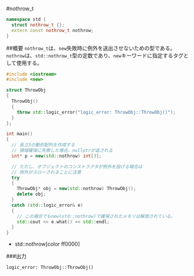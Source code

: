 #nothrow_t
```cpp
namespace std {
  struct nothrow_t {};
  extern const nothrow_t nothrow;
}
```

##概要
`nothrow_t`は、`new`失敗時に例外を送出させないための型である。
`nothrow`は、`std::nothrow_t`型の定数であり、`new`キーワードに指定するタグとして使用する。


```cpp
#include <iostream>
#include <new>

struct ThrowObj
{
  ThrowObj()
  {
    throw std::logic_error("logic_error: ThrowObj::ThrowObj()");
  }
};

int main()
{
  // 長さ3の動的配列を作成する
  // 領域確保に失敗した場合、nullptrが返される
  int* p = new(std::nothrow) int[3];

  // ただし、オブジェクトのコンストラクタが例外を投げる場合は
  // 例外がスローされることに注意
  try
  {
    ThrowObj* obj = new(std::nothrow) ThrowObj();
    delete obj;
  }
  catch (std::logic_error& e)
  {
    // この場合でもnew(std::nothrow)で確保されたメモリは解放されている。
    std::cout << e.what() << std::endl;
  }
}
```
* std::nothrow[color ff0000]

###出力
```
logic_error: ThrowObj::ThrowObj()
```
